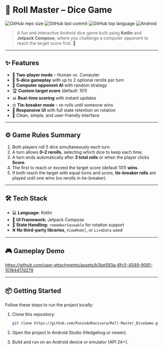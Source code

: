 # 🎲 Roll Master – Dice Game

![GitHub repo size](https://img.shields.io/github/repo-size/PasinduRavisara/Roll-Master_DiceGame?color=blue&style=flat-square)
![GitHub last commit](https://img.shields.io/github/last-commit/PasinduRavisara/Roll-Master_DiceGame?color=green&style=flat-square)
![GitHub top language](https://img.shields.io/github/languages/top/PasinduRavisara/Roll-Master_DiceGame?logo=kotlin)
![Android](https://img.shields.io/badge/Android-Compose-green?logo=android)

> A fun and interactive Android dice game built using **Kotlin** and **Jetpack Compose**, where you challenge a computer opponent to reach the target score first. 🎯

---

## ✨ Features

- 🎲 **Two-player mode** – Human vs. Computer
- 🔄 **5-dice gameplay** with up to 2 optional rerolls per turn  
- 🤖 **Computer opponent AI** with random strategy 
- 🏆 **Custom target score** (default: 101)
- 📊 **Real-time scoring** with instant updates  
- ⚖️ **Tie-breaker mode** – re-rolls until someone wins  
- 📱 **Responsive UI** with full state retention on rotation  
- 🎨 Clean, simple, and user-friendly interface 

---

## ⚙️ Game Rules Summary

1. Both players roll 5 dice simultaneously each turn.  
2. A turn allows **0–2 rerolls**, selecting which dice to keep each time.  
3. A turn ends automatically after **3 total rolls** or when the player clicks **Score**.  
4. The first to reach or exceed the target score (default 101) **wins**.  
5. If both reach the target with equal turns and score, **tie-breaker rolls** are played until one wins (no rerolls in tie-breaker).  

---

## 🛠️ Tech Stack

- 💻 **Language:** Kotlin  
- 🎨 **UI Framework:** Jetpack Compose  
- 🔄 **State Handling:** `rememberSaveable` for rotation support  
- ❌ **No third-party libraries**, `ViewModel`, or `LiveData` used  

---
## 🎮 Gameplay Demo

https://github.com/user-attachments/assets/b3be593a-6fc5-4548-9081-10184417d279


---
## 📦 Getting Started

Follow these steps to run the project locally:

1. Clone this repository:
   ```bash
   git clone https://github.com/PasinduRavisara/Roll-Master_DiceGame.git
2. Open the project in Android Studio (Hedgehog or newer).

3. Build and run on an Android device or emulator (API 24+).


